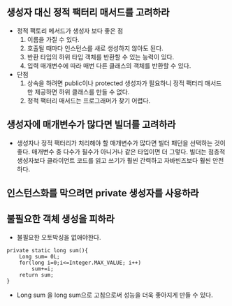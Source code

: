 ## 생성자 대신 정적 팩터리 매서드를 고려하라
- 정적 팩토리 메서드가 생성자 보다 좋은 점
    1. 이름을 가질 수 있다.
    2. 호출될 때마다 인스턴스를 새로 생성하지 않아도 된다.
    3. 반환 타입의 하위 타입 객체를 반환할 수 있는 능력이 있다.
    4. 입력 매개변수에 따라 매번 다른 클래스의 객체를 반환할 수 있다.
- 단점
    1. 상속을 하려면 public이나 protected 생성자가 필요하니 정적 팩터리 매서드만 제공하면 하위 클래스를 만들 수 없다.
    2. 정적 팩터리 매서드는 프로그래머가 찾기 어렵다.


## 생성자에 매개변수가 많다면 빌더를 고려하라
- 생성자나 정적 팩터리가 처리해야 할 매개변수가 많다면 빌더 패던을 선택하는 것이 좋다. 매개변수 중 다수가 필수가 아니거나 같은 타입이면 더 그렇다. 빌더는 점층적 생성자보다 클라이언트 코드를 읽고 쓰기가 훨씬 간력하고 자바빈즈보다 훨씬 안전하다.

## 인스턴스화를 막으려면 private 생성자를 사용하라

## 불필요한 객체 생성을 피하라
- 불필요한 오토박싱을 없애야한다.
```
private static long sum(){
    Long sum= 0L;
    for(long i=0;i<=Integer.MAX_VALUE; i++)
        sum+=i;
    return sum;
}
```
- Long sum 을 long sum으로 고침으로써 성능을 더욱 좋아지게 만들 수 있다.